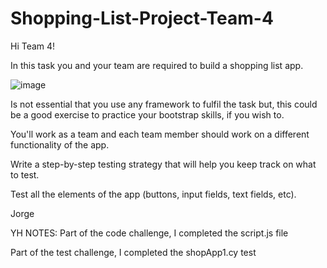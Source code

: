 # Shopping-List-Project-Team-4

Hi Team 4!

In this task you and your team are required to build a shopping list app.

![image](https://github.com/EC-CodeSpace-0004/Shopping-List-Project-Team-3/assets/149411428/9df8be03-a94a-48fb-8390-651dc5fdde84)




Is not essential that you use any framework to fulfil the task but, this could be a good exercise to practice your bootstrap skills, if you wish to.

You'll work as a team and each team member should work on a different functionality of the app.

Write a step-by-step testing strategy that will help you keep track on what to test.

Test all the elements of the app (buttons, input fields, text fields, etc).


Jorge

YH NOTES:
Part of the code challenge, I completed the script.js file

Part of the test challenge, I completed the shopApp1.cy test